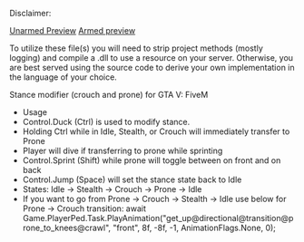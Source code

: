 Disclaimer:

[Unarmed Preview](https://youtu.be/bfW0c8xFhRQ)
[Armed preview](https://youtu.be/BC6pTjxspiY)

To utilize these file(s) you will need to strip project methods (mostly logging) and compile a .dll to use a resource on your server.  Otherwise, you are best served using the source code to derive your own implementation in the language of your choice.

Stance modifier (crouch and prone) for GTA V: FiveM

 * Usage 
  * Control.Duck (Ctrl) is used to modify stance.  
  * Holding Ctrl while in Idle, Stealth, or Crouch will immediately transfer to Prone 
  * Player will dive if transferring to prone while sprinting
  * Control.Sprint (Shift) while prone will toggle between on front and on back
  * Control.Jump (Space) will set the stance state back to Idle
  * States: Idle -> Stealth -> Crouch -> Prone -> Idle
  * If you want to go from Prone -> Crouch -> Stealth -> Idle use below for Prone -> Crouch transition:
       await Game.PlayerPed.Task.PlayAnimation("get_up@directional@transition@prone_to_knees@crawl",
           "front", 8f, -8f, -1, AnimationFlags.None, 0);
           
